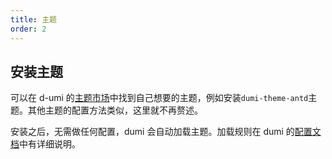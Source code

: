```yaml
---
title: 主题
order: 2
---
```


## 安装主题

可以在 d-umi 的[主题市场](https://d.umijs.org/theme/market)中找到自己想要的主题，例如安装`dumi-theme-antd`主题。其他主题的配置方法类似，这里就不再赘述。

<InstallDependencies 
  pnpm='$ pnpm add dumi-theme-antd -D '
  npm='$ npm install dumi-theme-antd --save-dev '
  yarn='$ yarn add dumi-theme-antd -D'></InstallDependencies>

安装之后，无需做任何配置，dumi 会自动加载主题。加载规则在 dumi 的[配置文档](https://d.umijs.org/theme#%E4%B8%BB%E9%A2%98%E5%8A%A0%E8%BD%BD)中有详细说明。
